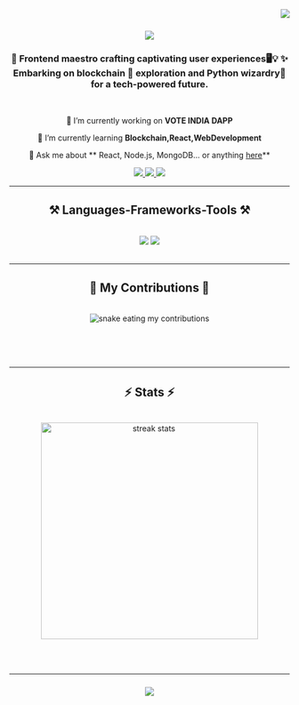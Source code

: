     
<img align="right" src="https://visitor-badge.laobi.icu/badge?page_id=Shri2703.Shri2703" />

<h1 align="center">
    <img src="https://readme-typing-svg.herokuapp.com/?font=Righteous&size=35&center=true&vCenter=true&width=500&height=70&duration=4000&lines=Hi+There!+👋;+I'm+Poorna+Shri!;" />
</h1>

<h3 align="center">🚀 Frontend maestro crafting captivating user experiences🖥️💡 ✨ Embarking on blockchain 🔗 exploration and Python wizardry🐍 for a tech-powered future.</h3>

<br/>


<div align="center">
 
 🔭 I’m currently working on **VOTE INDIA DAPP**
 
 🌱 I’m currently learning **Blockchain,React,WebDevelopment**

 💬 Ask me about ** React, Node.js, MongoDB... or anything [here](https://github.com/Shri2703)**


 
 </div>
 
<div align="center"> 
  <a href="mailto:poornashri2703@gmail.com @gmail.com">
    <img src="https://img.shields.io/badge/Gmail-333333?style=for-the-badge&logo=gmail&logoColor=red" />
  </a>
  <a href="https://www.linkedin.com/in/poorna-shri-779014220/" target="_blank">
    <img src="https://img.shields.io/badge/LinkedIn-0077B5?style=for-the-badge&logo=linkedin&logoColor=white" target="_blank" />
  </a>
  <a href="#" target="_blank">
     <img src="https://img.shields.io/badge/Portfolio-FF5722?style=for-the-badge&logo=todoist&logoColor=white" target="_blank" /> <!-- sqlite, safari, google-chrome are other good icon options -->
  </a>
</div>

 <hr/>
 
<h2 align="center">⚒️ Languages-Frameworks-Tools ⚒️</h2>
<br/>
<div align="center">
    <img src="https://skillicons.dev/icons?i=react,bootstrap,mui,html,css,vscode,github,git" />
    <img src="https://skillicons.dev/icons?i=nodejs,python,javascript,mongodb,php" /><br>
    
</div>

<br/>
<hr/>

<div align="center">
  <h2>🐍 My Contributions 🐍</h2>
  <br>
  <img alt="snake eating my contributions" src="https://raw.githubusercontent.com/Shri2703/Shri2703/output/github-contribution-grid-snake.svg" />
  
  <br/><br/><br/>
</div>

<hr/>

<h2 align="center">⚡ Stats ⚡</h2>
<br>
<div align=center>
  <img width=390 src="https://streak-stats.demolab.com/?user=Shri2703&count_private=true&theme=react&border_radius=10" alt="streak stats"/>
<!--   <img width=390 src="https://github-readme-Shri2703.vercel.app/api?username=Shri2703&count_private=true&show_icons=true&theme=react&rank_icon=github&border_radius=10" alt="readme stats" /> -->
  <br/>
<!--   <img width=325 align="center" src="https://github-readme-Shri2703.vercel.app/api/top-langs/?username=Shri2703&hide=HTML&langs_count=8&layout=compact&theme=react&border_radius=10&size_weight=0.5&count_weight=0.5&exclude_repo=github-readme-stats" alt="top langs" />
</div> -->

<br/><br/>
<hr/>

<h3 align="center">
    <img src="https://readme-typing-svg.herokuapp.com/?font=Righteous&size=25&center=true&vCenter=true&width=500&height=70&duration=4000&lines=Thanks+for+visiting!+✌️;+Shoot+me+a+message+on+Linkedin!;I'm+always+down+to+collab+:)">
</h3>

<br/>

